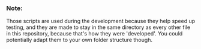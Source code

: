 ### Note:
Those scripts are used during the development because they help speed up testing, and they are made to stay in the same directory as every other file in this repository, because that's how they were 'developed'. You could potentially adapt them to your own folder structure though.